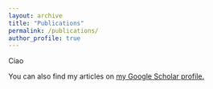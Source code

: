 ```yaml
---
layout: archive
title: "Publications"
permalink: /publications/
author_profile: true
---
```

Ciao

You can also find my articles on <u><a href="{{author.googlescholar}}">my Google Scholar profile</a>.</u>



